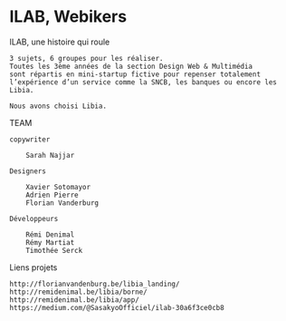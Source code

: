 # ILAB, Webikers


ILAB, une histoire qui roule
	
	3 sujets, 6 groupes pour les réaliser. 
	Toutes les 3ème années de la section Design Web & Multimédia 
	sont répartis en mini-startup fictive pour repenser totalement
	l’expérience d’un service comme la SNCB, les banques ou encore les Libia.
	
	Nous avons choisi Libia.

TEAM

	copywriter

		Sarah Najjar

	Designers
		
		Xavier Sotomayor
		Adrien Pierre
		Florian Vanderburg

	Développeurs

		Rémi Denimal
		Rémy Martiat
		Timothée Serck

Liens projets

	http://florianvandenburg.be/libia_landing/
	http://remidenimal.be/libia/borne/
	http://remidenimal.be/libia/app/
	https://medium.com/@SasakyoOfficiel/ilab-30a6f3ce0cb8
